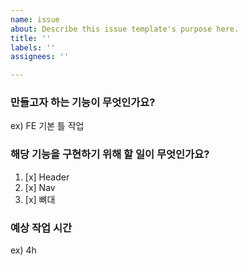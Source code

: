 ```yaml
---
name: issue
about: Describe this issue template's purpose here.
title: ''
labels: ''
assignees: ''

---
```


### 만들고자 하는 기능이 무엇인가요?
ex) FE 기본 틀 작업

### 해당 기능을 구현하기 위해 할 일이 무엇인가요?
1. [x] Header 
2. [x] Nav
3. [x] 뼈대

### 예상 작업 시간
ex) 4h
